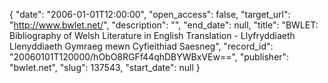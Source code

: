{
  "date": "2006-01-01T12:00:00", 
  "open_access": false, 
  "target_url": "http://www.bwlet.net/", 
  "description": "", 
  "end_date": null, 
  "title": "BWLET: Bibliography of Welsh Literature in English Translation - Llyfryddiaeth Llenyddiaeth Gymraeg mewn Cyfieithiad Saesneg", 
  "record_id": "20060101T120000/hObO8RGFf44qhDBYWBxVEw==", 
  "publisher": "bwlet.net", 
  "slug": 137543, 
  "start_date": null
}

